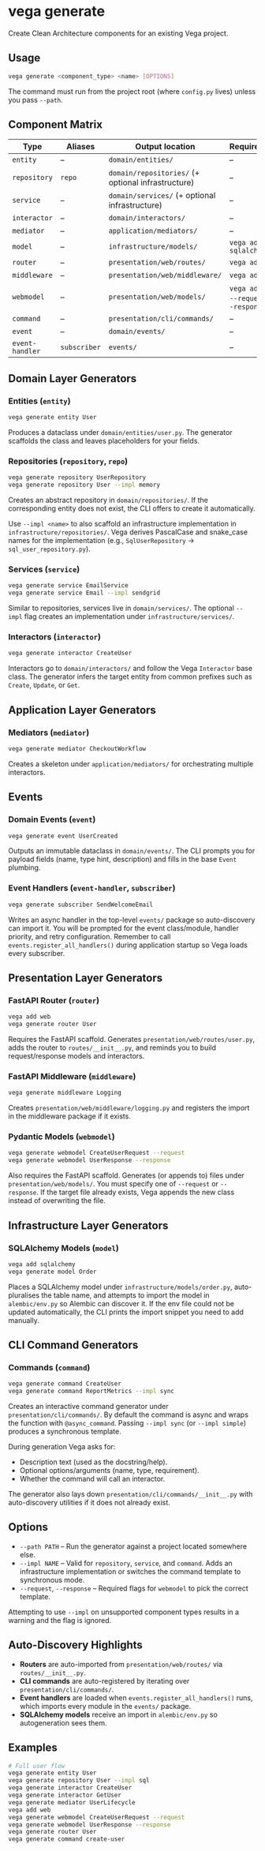 # vega generate

Create Clean Architecture components for an existing Vega project.

## Usage

```bash
vega generate <component_type> <name> [OPTIONS]
```

The command must run from the project root (where `config.py` lives) unless you pass `--path`.

## Component Matrix

| Type | Aliases | Output location | Requirements |
|------|---------|-----------------|--------------|
| `entity` | – | `domain/entities/` | – |
| `repository` | `repo` | `domain/repositories/` (+ optional infrastructure) | – |
| `service` | – | `domain/services/` (+ optional infrastructure) | – |
| `interactor` | – | `domain/interactors/` | – |
| `mediator` | – | `application/mediators/` | – |
| `model` | – | `infrastructure/models/` | `vega add sqlalchemy` |
| `router` | – | `presentation/web/routes/` | `vega add web` |
| `middleware` | – | `presentation/web/middleware/` | `vega add web` |
| `webmodel` | – | `presentation/web/models/` | `vega add web`; `--request` or `--response` |
| `command` | – | `presentation/cli/commands/` | – |
| `event` | – | `domain/events/` | – |
| `event-handler` | `subscriber` | `events/` | – |

## Domain Layer Generators

### Entities (`entity`)

```bash
vega generate entity User
```

Produces a dataclass under `domain/entities/user.py`. The generator scaffolds the class and leaves placeholders for your fields.

### Repositories (`repository`, `repo`)

```bash
vega generate repository UserRepository
vega generate repository User --impl memory
```

Creates an abstract repository in `domain/repositories/`. If the corresponding entity does not exist, the CLI offers to create it automatically.

Use `--impl <name>` to also scaffold an infrastructure implementation in `infrastructure/repositories/`. Vega derives PascalCase and snake_case names for the implementation (e.g., `SqlUserRepository` → `sql_user_repository.py`).

### Services (`service`)

```bash
vega generate service EmailService
vega generate service Email --impl sendgrid
```

Similar to repositories, services live in `domain/services/`. The optional `--impl` flag creates an implementation under `infrastructure/services/`.

### Interactors (`interactor`)

```bash
vega generate interactor CreateUser
```

Interactors go to `domain/interactors/` and follow the Vega `Interactor` base class. The generator infers the target entity from common prefixes such as `Create`, `Update`, or `Get`.

## Application Layer Generators

### Mediators (`mediator`)

```bash
vega generate mediator CheckoutWorkflow
```

Creates a skeleton under `application/mediators/` for orchestrating multiple interactors.

## Events

### Domain Events (`event`)

```bash
vega generate event UserCreated
```

Outputs an immutable dataclass in `domain/events/`. The CLI prompts you for payload fields (name, type hint, description) and fills in the base `Event` plumbing.

### Event Handlers (`event-handler`, `subscriber`)

```bash
vega generate subscriber SendWelcomeEmail
```

Writes an async handler in the top-level `events/` package so auto-discovery can import it. You will be prompted for the event class/module, handler priority, and retry configuration. Remember to call `events.register_all_handlers()` during application startup so Vega loads every subscriber.

## Presentation Layer Generators

### FastAPI Router (`router`)

```bash
vega add web
vega generate router User
```

Requires the FastAPI scaffold. Generates `presentation/web/routes/user.py`, adds the router to `routes/__init__.py`, and reminds you to build request/response models and interactors.

### FastAPI Middleware (`middleware`)

```bash
vega generate middleware Logging
```

Creates `presentation/web/middleware/logging.py` and registers the import in the middleware package if it exists.

### Pydantic Models (`webmodel`)

```bash
vega generate webmodel CreateUserRequest --request
vega generate webmodel UserResponse --response
```

Also requires the FastAPI scaffold. Generates (or appends to) files under `presentation/web/models/`. You must specify one of `--request` or `--response`. If the target file already exists, Vega appends the new class instead of overwriting the file.

## Infrastructure Layer Generators

### SQLAlchemy Models (`model`)

```bash
vega add sqlalchemy
vega generate model Order
```

Places a SQLAlchemy model under `infrastructure/models/order.py`, auto-pluralises the table name, and attempts to import the model in `alembic/env.py` so Alembic can discover it. If the env file could not be updated automatically, the CLI prints the import snippet you need to add manually.

## CLI Command Generators

### Commands (`command`)

```bash
vega generate command CreateUser
vega generate command ReportMetrics --impl sync
```

Creates an interactive command generator under `presentation/cli/commands/`. By default the command is async and wraps the function with `@async_command`. Passing `--impl sync` (or `--impl simple`) produces a synchronous template.

During generation Vega asks for:

- Description text (used as the docstring/help).
- Optional options/arguments (name, type, requirement).
- Whether the command will call an interactor.

The generator also lays down `presentation/cli/commands/__init__.py` with auto-discovery utilities if it does not already exist.

## Options

- `--path PATH` – Run the generator against a project located somewhere else.
- `--impl NAME` – Valid for `repository`, `service`, and `command`. Adds an infrastructure implementation or switches the command template to synchronous mode.
- `--request`, `--response` – Required flags for `webmodel` to pick the correct template.

Attempting to use `--impl` on unsupported component types results in a warning and the flag is ignored.

## Auto-Discovery Highlights

- **Routers** are auto-imported from `presentation/web/routes/` via `routes/__init__.py`.
- **CLI commands** are auto-registered by iterating over `presentation/cli/commands/`.
- **Event handlers** are loaded when `events.register_all_handlers()` runs, which imports every module in the `events/` package.
- **SQLAlchemy models** receive an import in `alembic/env.py` so autogeneration sees them.

## Examples

```bash
# Full user flow
vega generate entity User
vega generate repository User --impl sql
vega generate interactor CreateUser
vega generate interactor GetUser
vega generate mediator UserLifecycle
vega add web
vega generate webmodel CreateUserRequest --request
vega generate webmodel UserResponse --response
vega generate router User
vega generate command create-user
```
